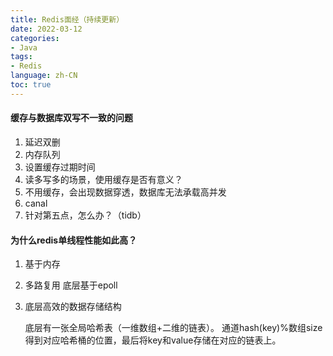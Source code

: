 ```yaml
---
title: Redis面经（持续更新）
date: 2022-03-12
categories:
- Java
tags:
- Redis
language: zh-CN
toc: true
---
```


#### 缓存与数据库双写不一致的问题

1. 延迟双删
2. 内存队列
3. 设置缓存过期时间
4. 读多写多的场景，使用缓存是否有意义？
5. 不用缓存，会出现数据穿透，数据库无法承载高并发
6. canal
7. 针对第五点，怎么办？（tidb）

<!--more-->

#### 为什么redis单线程性能如此高？

1. 基于内存

2. 多路复用 底层基于epoll

3. 底层高效的数据存储结构

   底层有一张全局哈希表（一维数组+二维的链表）。 通道hash(key)%数组size得到对应哈希桶的位置，最后将key和value存储在对应的链表上。

   
